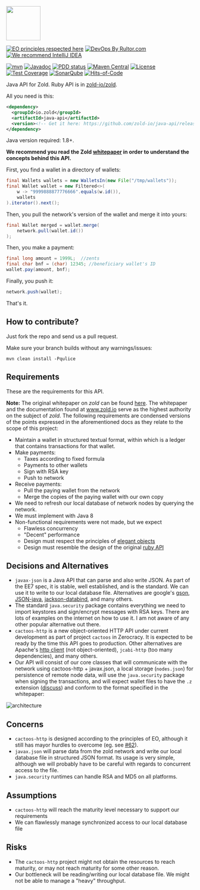 <img src="https://www.zold.io/logo.svg" width="92px" height="92px"/>

[![EO principles respected here](http://www.elegantobjects.org/badge.svg)](http://www.elegantobjects.org)
[![DevOps By Rultor.com](http://www.rultor.com/b/zold-io/java-api)](http://www.rultor.com/p/zold-io/java-api)
[![We recommend IntelliJ IDEA](http://www.elegantobjects.org/intellij-idea.svg)](https://www.jetbrains.com/idea/)

[![mvn](https://github.com/zold-io/java-api/actions/workflows/mvn.yml/badge.svg)](https://github.com/zold-io/java-api/actions/workflows/mvn.yml)
[![Javadoc](http://www.javadoc.io/badge/io.zold/java-api.svg)](http://www.javadoc.io/doc/io.zold/java-api)
[![PDD status](http://www.0pdd.com/svg?name=zold-io/java-api)](http://www.0pdd.com/p?name=zold-io/java-api)
[![Maven Central](https://img.shields.io/maven-central/v/io.zold/java-api.svg)](https://maven-badges.herokuapp.com/maven-central/io.zold/java-api)
[![License](https://img.shields.io/badge/license-MIT-green.svg)](https://github.com/zold-io/java-api/blob/master/LICENSE.txt)
[![Test Coverage](https://img.shields.io/codecov/c/github/zold-io/java-api.svg)](https://codecov.io/github/zold-io/java-api?branch=master)
[![SonarQube](https://img.shields.io/badge/sonar-ok-green.svg)](https://sonarcloud.io/dashboard?id=io.zold%3java-api)
[![Hits-of-Code](https://hitsofcode.com/github/zold-io/java-api)](https://hitsofcode.com/view/github/zold-io/java-api)

Java API for Zold. Ruby API is in [zold-io/zold](https://github.com/zold-io/zold).

All you need is this:

```xml
<dependency>
  <groupId>io.zold</groupId>
  <artifactId>java-api</artifactId>
  <version><!-- Get it here: https://github.com/zold-io/java-api/releases --></version>
</dependency>
```

Java version required: 1.8+.

**We recommend you read the Zold [whitepaper](https://papers.zold.io/wp.pdf) in order to understand the concepts behind this API.**

First, you find a wallet in a directory of wallets:

```java
final Wallets wallets = new WalletsIn(new File("/tmp/wallets"));
final Wallet wallet = new Filtered<>(
    w -> "9999888877776666".equals(w.id()),
    wallets
).iterator().next();
```

Then, you pull the network's version of the wallet and merge it into yours:

```java
final Wallet merged = wallet.merge(
    network.pull(wallet.id())
);
```

Then, you make a payment:

```java
final long amount = 1999L;  //zents
final char bnf = (char) 12345; //beneficiary wallet's ID
wallet.pay(amount, bnf);
```

Finally, you push it:

```java
network.push(wallet);
```

That's it.

## How to contribute?

Just fork the repo and send us a pull request.

Make sure your branch builds without any warnings/issues:

```
mvn clean install -Pqulice
```

## Requirements

These are the requirements for this API.

**Note:** The original whitepaper on *zold* can be found [here](https://www.zold.io/). The whitepaper and the documentation found at www.zold.io serve as the highest authority on the subject of *zold*. The following requirements are condensed versions of the points expressed in the aforementioned docs as they relate to the scope of this project:

* Maintain a wallet in structured textual format, within which is a ledger that contains transactions for that wallet.
* Make payments:
  * Taxes according to fixed formula
  * Payments to other wallets
  * Sign with RSA key
  * Push to network
* Receive payments:
  * Pull the paying wallet from the network
  * Merge the copies of the paying wallet with our own copy
* We need to refresh our local database of network nodes by querying the network.
* We must implement with Java 8
* Non-functional requirements were not made, but we expect
  * Flawless concurrency
  * "Decent" performance
  * Design must respect the principles of [elegant objects](www.elegantobjects.org)
  * Design must resemble the design of the original [ruby API](https://github.com/zold-io/zold)


## Decisions and Alternatives

* `javax-json` is a Java API that can parse and also write JSON. As part of the EE7 spec, it is stable, well established, and is the standard. We can use it to write to our local database file. Alternatives are google's [gson](https://github.com/google/gson), [JSON-java](https://github.com/stleary/JSON-java), [jackson-databind](https://github.com/FasterXML/jackson-databind/), and many others.
* The standard `java.security` package contains everything we need to import keystores and sign/encrypt messages with RSA keys. There are lots of examples on the internet on how to use it. I am not aware of any other popular alternative out there.
* `cactoos-http` is a new object-oriented HTTP API under current development as part of project `cactoos` in Zerocracy. It is expected to be ready by the time this API goes to production. Other alternatives are Apache's [http client](https://hc.apache.org/httpcomponents-client-4.5.x/index.html) (not object-oriented), `jcabi-http` (too many dependencies), and many others.
* Our API will consist of our core classes that will communicate with the network using cactoos-http + javax.json, a local storage (`nodes.json`) for persistence of remote node data, will use the `java.security` package when signing the transactions, and will expect wallet files to have the `.z` extension ([discuss](https://github.com/zold-io/zold/issues/164)) and conform to the format specified in the whitepaper:

![architecture](http://www.plantuml.com/plantuml/proxy?src=https://raw.githubusercontent.com/zold-io/java-api/master/src/site/resources/plantuml/architecture.plantuml)

## Concerns

* `cactoos-http` is designed according to the principles of EO, although it still has mayor hurdles to overcome (eg. see [#62](https://github.com/yegor256/cactoos-http/issues/62)).
* `javax.json` will parse data from the zold network and write our local database file in structured JSON format. Its usage is very simple, although we will probably have to be careful with regards to concurrent access to the file.
* `java.security` runtimes can handle RSA and MD5 on all platforms.

## Assumptions

* `cactoos-http` will reach the maturity level necessary to support our requirements
* We can flawlessly manage synchronized access to our local database file

## Risks

* The `cactoos-http` project might not obtain the resources to reach maturity, or may not reach maturity for some other reason.
* Our bottleneck will be reading/writing our local database file. We might not be able to manage a "heavy" throughput.
